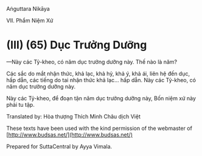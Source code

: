 Aṅguttara Nikāya

VII. Phẩm Niệm Xứ

# (III) (65) Dục Trưởng Dưỡng

—Này các Tỷ-kheo, có năm dục trưởng dưỡng này. Thế nào là năm?

Các sắc do mắt nhận thức, khả lạc, khả hỷ, khả ý, khả ái, liên hệ đến dục, hấp dẫn, các tiếng do tai nhận thức khả lạc... hấp dẫn. Này các Tỷ-kheo, có năm dục trưởng dưỡng này.

Này các Tỷ-kheo, để đoạn tận năm dục trưởng dưỡng này, Bốn niệm xứ này phải tu tập.

Translated by: Hòa thượng Thích Minh Châu dịch Việt

These texts have been used with the kind permission of the webmaster of [http://www.budsas.net/](http://www.budsas.net/)

Prepared for SuttaCentral by Ayya Vimala.
